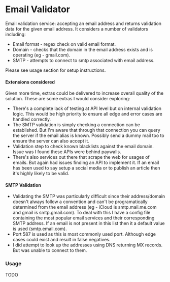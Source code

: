 # Email Validator

Email validation service: accepting an email address and returns validation data for the given email address. It considers a number of validators including:
- Email format - regex check on valid email format. 
- Domain - checks that the domain in the email address exists and is operating (eg - gmail.com).
- SMTP - attempts to connect to smtp associated with email address.

Please see usage section for setup instructions.

#### Extensions considered 
Given more time, extras could be delivered to increase overall quality of the solution. These are some extras I would consider exploring:
- There's a complete lack of testing at API level but on internal validation logic. This would be high priority to ensure all edge and error cases are handled correctly.
- The SMTP validation is simply checking a connection can be established. But I'm aware that through that connection you can query the server if the email alias is known. Possibly send a dummy mail too to ensure the server can also accept it. 
- Validation step to check known blacklists against the email domain. Issue was I found these APIs were behind paywalls.
- There's also services out there that scrape the web for usages of emails. But again had issues finding an API to implement it. If an email has been used to say setup a social media or to publish an article then it's highly likely to be valid.

#### SMTP Validation
- Validating the SMTP was particularly difficult since their address/domain doesn't always follow a convention and can't be programatically determined from the email address (eg - iCloud is  smtp.mail.me.com and gmail is smtp.gmail.com). To deal with this I have a config file containing the most popular email services and their corresponding SMTP address. If an email is not present in this list then it a default value is used (smtp.email.com).
- Port 587 is used as this is most commonly used port. Although edge cases could exist and result in false negatives.
- I did attempt to look up the addresses using DNS returning MX records. But was unable to connect to them.

### Usage 
TODO
